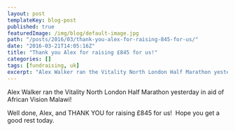 ```yaml
---
layout: post
templateKey: blog-post
published: true
featuredImage: /img/blog/default-image.jpg
path: "/posts/2016/03/thank-you-alex-for-raising-845-for-us/"
date: "2016-03-21T14:05:16Z"
title: "Thank you Alex for raising £845 for us!"
categories: []
tags: [fundraising, uk]
excerpt: "Alex Walker ran the Vitality North London Half Marathon yesterday in aid of African Vision Malawi..."
---
```


Alex Walker ran the Vitality North London Half Marathon yesterday in aid of African Vision Malawi!

Well done, Alex, and THANK YOU for raising £845 for us!  Hope you get a good rest today.
